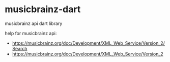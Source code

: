 # musicbrainz-dart
musicbrainz api dart library

help for musicbrainz api:
+ https://musicbrainz.org/doc/Development/XML_Web_Service/Version_2/Search
+ https://musicbrainz.org/doc/Development/XML_Web_Service/Version_2
